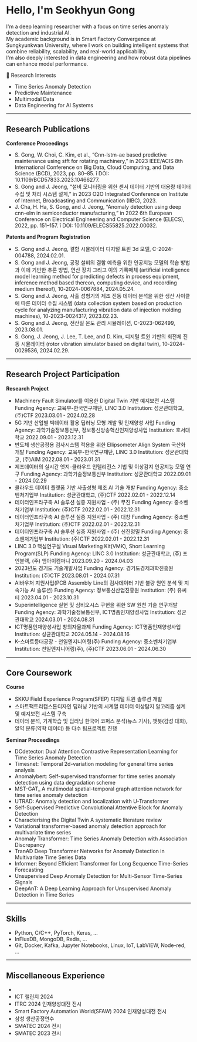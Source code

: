 # Hello, I'm Seokhyun Gong

I'm a deep learning researcher with a focus on time series anomaly detection and industrial AI.  
My academic background is in Smart Factory Convergence at Sungkyunkwan University, where I work on building intelligent systems that combine reliability, scalability, and real-world applicability.  
I'm also deeply interested in data engineering and how robust data pipelines can enhance model performance.

🧠 Research Interests
- Time Series Anomaly Detection
- Predictive Maintenance
- Multimodal Data
- Data Engineering for AI Systems

---

## Research Publications

**Conference Proceedings**
- S. Gong, W. Choi, C. Kim, et al., “Cnn-lstm-ae based predictive maintenance using stft for rotating machinery,” in 2023 IEEE/ACIS 8th International Conference on Big Data, Cloud Computing, and Data Science (BCD), 2023, pp. 80–85. î DOI: 10.1109/BCD57833.2023.10466277.
- S. Gong and J. Jeong, “설비 모니터링을 위한 센서 데이터 기반의 대용량 데이터 수집 및 처리 시스템 설계,” in 2023 O2O Integrated Conference on Institute of Internet, Broadcasting and Communication (IIBC), 2023.
- J. Cha, H. Ha, S. Gong, and J. Jeong, “Anomaly detection using deep cnn-elm in semiconductor manufacturing,” in 2022 6th European Conference on Electrical Engineering and Computer Science (ELECS), 2022, pp. 151–157. î DOI: 10.1109/ELECS55825.2022.00032.

**Patents and Program Registration**
- S. Gong and J. Jeong, 결함 시뮬레이터 디지털 트윈 3d 모델, C-2024-004788, 2024.02.01.
- S. Gong and J. Jeong, 공정 설비의 결함 예측을 위한 인공지능 모델의 학습 방법과 이에 기반한 추론 방법, 연산 장치 그리고 이의 기록매체 (artificial intelligence model learning method for predicting defects in process equipment, inference method based thereon, computing device, and recording medium thereof), 10-2024-0067884, 2024.05.24.
- S. Gong and J. Jeong, 사출 성형기의 제조 진동 데이터 분석을 위한 생산 사이클에 따른 데이터 수집 시스템 (data collection system based on production cycle for analyzing manufacturing vibration data of injection molding machines), 10-2023-0024317, 2023.02.23.
- S. Gong and J. Jeong, 전산실 온도 관리 시뮬레이션, C-2023-062499, 2023.08.01.
- S. Gong, J. Jeong, J. Lee, T. Lee, and D. Kim, 디지털 트윈 기반의 회전체 진동 시뮬레이터 (rotor vibration simulator based on digital twin), 10-2024-0029536, 2024.02.29.

---

## Research Project Participation

**Research Project**
- Machinery Fault Simulator를 이용한 Digital Twin 기반 예지보전 시스템
  Funding Agency: 교육부-한국연구재단, LINC 3.0
  Institution: 성균관대학교, (주)CTF
  2023.03.01 - 2024.02.28
- 5G 기반 산업별 빅데이터 활용 딥러닝 모형 개발 및 인재양성 사업
  Funding Agency: 과학기술정보통신부, 정보통신방송혁신인재양성사업
  Institution: 호서대학교
  2022.09.01 - 2023.12.31
- 반도체 생산공정용 검사시스템 적용을 위한 Ellipsometer Align System 국산화 개발
  Funding Agency: 교육부-한국연구재단, LINC 3.0
  Institution: 성균관대학교, (주)AIM
  2022.08.01 - 2023.01.31
- 제조데이터의 실시간 엣지-클라우드 인텔리전스 기법 및 이상감지 인공지능 모델 연구
  Funding Agency: 과학기술정보통신부
  Institution: 성균관대학교
  2022.09.01 - 2024.02.29
- 클라우드 데이터 플랫폼 기반 사출성형 제조 AI 기술 개발
  Funding Agency: 중소벤처기업부
  Institution: 성균관대학교, (주)CTF
  2022.02.01 - 2022.12.14
- 데이터인프라구축 AI 솔루션 실증 지원사업 - (주) 무진
  Funding Agency: 중소벤처기업부
  Institution: (주)CTF
  2022.02.01 - 2022.12.31
- 데이터인프라구축 AI 솔루션 실증 지원사업 - (주) 대창
  Funding Agency: 중소벤처기업부
  Institution: (주)CTF
  2022.02.01 - 2022.12.31
- 데이터인프라구축 AI 솔루션 실증 지원사업 - (주) 신진정밀
  Funding Agency: 중소벤처기업부
  Institution: (주)CTF
  2022.02.01 - 2022.12.31
- LINC 3.0 핵심연구실 Visual Marketing Kit(VMK), Short Learning Program(SLP)
  Funding Agency: LINC 3.0
  Institution: 성균관대학교, (주) 포인블랙, (주) 앰아이컴퍼니
  2023.09.20 - 2024.04.03
- 2023년도 경기도 기술개발사업
  Funding Agency: 경기도경제과학진흥원
  Institution: (주)CTF
  2023.08.01 - 2024.07.31
- AI바우처 지원사업(PCB Assembly Line의 검사데이터 기반 불량 원인 분석 및 지속가능 AI 솔루션)
  Funding Agency: 정보통신산업진흥원
  Institution: (주) 유씨티
  2023.04.01 - 2023.10.31
- Superintelligence 실현 및 심비오시스 구현을 위한 SW 원천 기술 연구개발
  Funding Agency: 과학기술정보통신부, ICT명품인재양성사업
  Institution: 성균관대학교
  2024.03.01 - 2024.08.31
- ICT명품인재양성사업 창의자율과제
  Funding Agency: ICT명품인재양성사업
  Institution: 성균관대학교
  2024.05.14 - 2024.08.16
- K-스마트등대공장 - 천일엔지니어링(주)
  Funding Agency: 중소벤처기업부
  Institution: 천일엔지니어링(주), (주)CTF
  2023.06.01 - 2024.06.30

---

## Core Coursework

**Course**
- SKKU Field Experience Program(SFEP)
  디지털 트윈 솔루션 개발
- 스마트팩토리캡스톤디자인
  딥러닝 기반의 시계열 데이터 이상탐지 알고리즘 설계 및 예지보전 시스템 구축
- 데이터 분석, 기계학습 및 딥러닝
  한국어 코퍼스 분석(뉴스 기사), 챗봇(감성 대화), 알약 분류(약학 데이터) 등 다수 팀프로젝트 진행

**Seminar Proceedings**
- DCdetector: Dual Attention Contrastive Representation Learning for Time Series Anomaly Detection
- Timesnet: Temporal 2d-variation modeling for general time series analysis
- Anomalybert: Self-supervised transformer for time series anomaly detection using data degradation scheme
- MST-GAT_ A multimodal spatial-temporal graph attention network for time series anomaly detection
- UTRAD: Anomaly detection and localization with U-Transformer
- Self-Supervised Predictive Convolutional Attentive Block for Anomaly Detection
- Characterising the Digital Twin A systematic literature review
- Variational transformer-based anomaly detection approach for multivariate time series
- Anomaly Transformer: Time Series Anomaly Detection with Association Discrepancy
- TranAD Deep Transformer Networks for Anomaly Detection in Multivariate Time Series Data
- Informer: Beyond Efficient Transformer for Long Sequence Time-Series Forecasting
- Unsupervised Deep Anomaly Detection for Multi-Sensor Time-Series Signals
- DeepAnT: A Deep Learning Approach for Unsupervised Anomaly Detection in Time Series

---

## Skills
- Python, C/C++, PyTorch, Keras, …
- InFluxDB, MongoDB, Redis, …
- Git, Docker, Kafka, Jupyter Notebooks, Linux, IoT, LabVIEW, Node-red, …

---

## Miscellaneous Experience
- 
- ICT 챌린지 2024
- ITRC 2024 인재양성대전 전시
- Smart Factory Automation World(SFAW) 2024 인재양성대전 전시
- 삼성 생산공정연수
- SMATEC 2024 전시
- SMATEC 2023 전시
